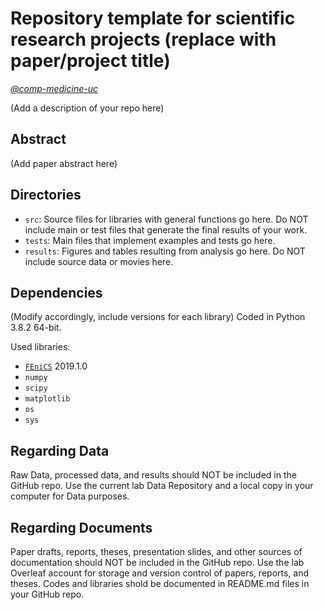 # Repository template for scientific research projects (replace with paper/project title)

_[@comp-medicine-uc](https://github.com/comp-medicine-uc)_

(Add a description of your repo here)

## Abstract

(Add paper abstract here)

## Directories

- `src`: Source files for libraries with general functions go here. Do NOT include main or test files that generate the final results of your work.
- `tests`: Main files that implement examples and tests go here.
- `results`: Figures and tables resulting from analysis go here. Do NOT include source data or movies here.

## Dependencies

(Modify accordingly, include versions for each library) Coded in Python 3.8.2 64-bit. 

Used libraries:

- [`FEniCS`](https://fenicsproject.org/) 2019.1.0
- `numpy`
- `scipy`
- `matplotlib`
- `os`
- `sys`

## Regarding Data
Raw Data, processed data, and results should NOT be included in the GitHub repo. Use the current lab Data Repository and a local copy in your computer for Data purposes.

## Regarding Documents
Paper drafts, reports, theses, presentation slides, and other sources of documentation should NOT be included in the GitHub repo. Use the lab Overleaf account for storage and version control of papers, reports, and theses. Codes and libraries shold be documented in README.md files in your GitHub repo.


